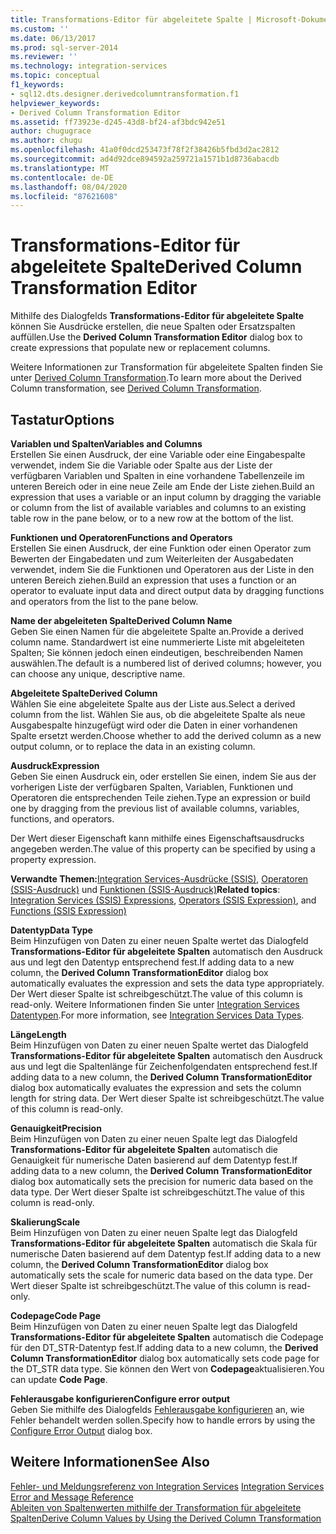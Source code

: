 ```yaml
---
title: Transformations-Editor für abgeleitete Spalte | Microsoft-Dokumentation
ms.custom: ''
ms.date: 06/13/2017
ms.prod: sql-server-2014
ms.reviewer: ''
ms.technology: integration-services
ms.topic: conceptual
f1_keywords:
- sql12.dts.designer.derivedcolumntransformation.f1
helpviewer_keywords:
- Derived Column Transformation Editor
ms.assetid: ff73923e-d245-43d8-bf24-af3bdc942e51
author: chugugrace
ms.author: chugu
ms.openlocfilehash: 41a0f0dcd253473f78f2f38426b5fbd3d2ac2812
ms.sourcegitcommit: ad4d92dce894592a259721a1571b1d8736abacdb
ms.translationtype: MT
ms.contentlocale: de-DE
ms.lasthandoff: 08/04/2020
ms.locfileid: "87621608"
---
```

# <a name="derived-column-transformation-editor"></a><span data-ttu-id="2cc0f-102">Transformations-Editor für abgeleitete Spalte</span><span class="sxs-lookup"><span data-stu-id="2cc0f-102">Derived Column Transformation Editor</span></span>
  <span data-ttu-id="2cc0f-103">Mithilfe des Dialogfelds **Transformations-Editor für abgeleitete Spalte** können Sie Ausdrücke erstellen, die neue Spalten oder Ersatzspalten auffüllen.</span><span class="sxs-lookup"><span data-stu-id="2cc0f-103">Use the **Derived Column Transformation Editor** dialog box to create expressions that populate new or replacement columns.</span></span>  
  
 <span data-ttu-id="2cc0f-104">Weitere Informationen zur Transformation für abgeleitete Spalten finden Sie unter [Derived Column Transformation](data-flow/transformations/derived-column-transformation.md).</span><span class="sxs-lookup"><span data-stu-id="2cc0f-104">To learn more about the Derived Column transformation, see [Derived Column Transformation](data-flow/transformations/derived-column-transformation.md).</span></span>  
  
## <a name="options"></a><span data-ttu-id="2cc0f-105">Tastatur</span><span class="sxs-lookup"><span data-stu-id="2cc0f-105">Options</span></span>  
 <span data-ttu-id="2cc0f-106">**Variablen und Spalten**</span><span class="sxs-lookup"><span data-stu-id="2cc0f-106">**Variables and Columns**</span></span>  
 <span data-ttu-id="2cc0f-107">Erstellen Sie einen Ausdruck, der eine Variable oder eine Eingabespalte verwendet, indem Sie die Variable oder Spalte aus der Liste der verfügbaren Variablen und Spalten in eine vorhandene Tabellenzeile im unteren Bereich oder in eine neue Zeile am Ende der Liste ziehen.</span><span class="sxs-lookup"><span data-stu-id="2cc0f-107">Build an expression that uses a variable or an input column by dragging the variable or column from the list of available variables and columns to an existing table row in the pane below, or to a new row at the bottom of the list.</span></span>  
  
 <span data-ttu-id="2cc0f-108">**Funktionen und Operatoren**</span><span class="sxs-lookup"><span data-stu-id="2cc0f-108">**Functions and Operators**</span></span>  
 <span data-ttu-id="2cc0f-109">Erstellen Sie einen Ausdruck, der eine Funktion oder einen Operator zum Bewerten der Eingabedaten und zum Weiterleiten der Ausgabedaten verwendet, indem Sie die Funktionen und Operatoren aus der Liste in den unteren Bereich ziehen.</span><span class="sxs-lookup"><span data-stu-id="2cc0f-109">Build an expression that uses a function or an operator to evaluate input data and direct output data by dragging functions and operators from the list to the pane below.</span></span>  
  
 <span data-ttu-id="2cc0f-110">**Name der abgeleiteten Spalte**</span><span class="sxs-lookup"><span data-stu-id="2cc0f-110">**Derived Column Name**</span></span>  
 <span data-ttu-id="2cc0f-111">Geben Sie einen Namen für die abgeleitete Spalte an.</span><span class="sxs-lookup"><span data-stu-id="2cc0f-111">Provide a derived column name.</span></span> <span data-ttu-id="2cc0f-112">Standardwert ist eine nummerierte Liste mit abgeleiteten Spalten; Sie können jedoch einen eindeutigen, beschreibenden Namen auswählen.</span><span class="sxs-lookup"><span data-stu-id="2cc0f-112">The default is a numbered list of derived columns; however, you can choose any unique, descriptive name.</span></span>  
  
 <span data-ttu-id="2cc0f-113">**Abgeleitete Spalte**</span><span class="sxs-lookup"><span data-stu-id="2cc0f-113">**Derived Column**</span></span>  
 <span data-ttu-id="2cc0f-114">Wählen Sie eine abgeleitete Spalte aus der Liste aus.</span><span class="sxs-lookup"><span data-stu-id="2cc0f-114">Select a derived column from the list.</span></span> <span data-ttu-id="2cc0f-115">Wählen Sie aus, ob die abgeleitete Spalte als neue Ausgabespalte hinzugefügt wird oder die Daten in einer vorhandenen Spalte ersetzt werden.</span><span class="sxs-lookup"><span data-stu-id="2cc0f-115">Choose whether to add the derived column as a new output column, or to replace the data in an existing column.</span></span>  
  
 <span data-ttu-id="2cc0f-116">**Ausdruck**</span><span class="sxs-lookup"><span data-stu-id="2cc0f-116">**Expression**</span></span>  
 <span data-ttu-id="2cc0f-117">Geben Sie einen Ausdruck ein, oder erstellen Sie einen, indem Sie aus der vorherigen Liste der verfügbaren Spalten, Variablen, Funktionen und Operatoren die entsprechenden Teile ziehen.</span><span class="sxs-lookup"><span data-stu-id="2cc0f-117">Type an expression or build one by dragging from the previous list of available columns, variables, functions, and operators.</span></span>  
  
 <span data-ttu-id="2cc0f-118">Der Wert dieser Eigenschaft kann mithilfe eines Eigenschaftsausdrucks angegeben werden.</span><span class="sxs-lookup"><span data-stu-id="2cc0f-118">The value of this property can be specified by using a property expression.</span></span>  
  
 <span data-ttu-id="2cc0f-119">**Verwandte Themen:**[Integration Services-Ausdrücke &#40;SSIS&#41;](expressions/integration-services-ssis-expressions.md), [Operatoren &#40;SSIS-Ausdruck&#41;](expressions/operators-ssis-expression.md) und [Funktionen &#40;SSIS-Ausdruck&#41;](expressions/functions-ssis-expression.md)</span><span class="sxs-lookup"><span data-stu-id="2cc0f-119">**Related topics**: [Integration Services &#40;SSIS&#41; Expressions](expressions/integration-services-ssis-expressions.md), [Operators &#40;SSIS Expression&#41;](expressions/operators-ssis-expression.md), and [Functions &#40;SSIS Expression&#41;](expressions/functions-ssis-expression.md)</span></span>  
  
 <span data-ttu-id="2cc0f-120">**Datentyp**</span><span class="sxs-lookup"><span data-stu-id="2cc0f-120">**Data Type**</span></span>  
 <span data-ttu-id="2cc0f-121">Beim Hinzufügen von Daten zu einer neuen Spalte wertet das Dialogfeld **Transformations-Editor für abgeleitete Spalten** automatisch den Ausdruck aus und legt den Datentyp entsprechend fest.</span><span class="sxs-lookup"><span data-stu-id="2cc0f-121">If adding data to a new column, the **Derived Column TransformationEditor** dialog box automatically evaluates the expression and sets the data type appropriately.</span></span> <span data-ttu-id="2cc0f-122">Der Wert dieser Spalte ist schreibgeschützt.</span><span class="sxs-lookup"><span data-stu-id="2cc0f-122">The value of this column is read-only.</span></span> <span data-ttu-id="2cc0f-123">Weitere Informationen finden Sie unter [Integration Services Datentypen](data-flow/integration-services-data-types.md).</span><span class="sxs-lookup"><span data-stu-id="2cc0f-123">For more information, see [Integration Services Data Types](data-flow/integration-services-data-types.md).</span></span>  
  
 <span data-ttu-id="2cc0f-124">**Länge**</span><span class="sxs-lookup"><span data-stu-id="2cc0f-124">**Length**</span></span>  
 <span data-ttu-id="2cc0f-125">Beim Hinzufügen von Daten zu einer neuen Spalte wertet das Dialogfeld **Transformations-Editor für abgeleitete Spalten** automatisch den Ausdruck aus und legt die Spaltenlänge für Zeichenfolgendaten entsprechend fest.</span><span class="sxs-lookup"><span data-stu-id="2cc0f-125">If adding data to a new column, the **Derived Column TransformationEditor** dialog box automatically evaluates the expression and sets the column length for string data.</span></span> <span data-ttu-id="2cc0f-126">Der Wert dieser Spalte ist schreibgeschützt.</span><span class="sxs-lookup"><span data-stu-id="2cc0f-126">The value of this column is read-only.</span></span>  
  
 <span data-ttu-id="2cc0f-127">**Genauigkeit**</span><span class="sxs-lookup"><span data-stu-id="2cc0f-127">**Precision**</span></span>  
 <span data-ttu-id="2cc0f-128">Beim Hinzufügen von Daten zu einer neuen Spalte legt das Dialogfeld **Transformations-Editor für abgeleitete Spalten** automatisch die Genauigkeit für numerische Daten basierend auf dem Datentyp fest.</span><span class="sxs-lookup"><span data-stu-id="2cc0f-128">If adding data to a new column, the **Derived Column TransformationEditor** dialog box automatically sets the precision for numeric data based on the data type.</span></span> <span data-ttu-id="2cc0f-129">Der Wert dieser Spalte ist schreibgeschützt.</span><span class="sxs-lookup"><span data-stu-id="2cc0f-129">The value of this column is read-only.</span></span>  
  
 <span data-ttu-id="2cc0f-130">**Skalierung**</span><span class="sxs-lookup"><span data-stu-id="2cc0f-130">**Scale**</span></span>  
 <span data-ttu-id="2cc0f-131">Beim Hinzufügen von Daten zu einer neuen Spalte legt das Dialogfeld **Transformations-Editor für abgeleitete Spalten** automatisch die Skala für numerische Daten basierend auf dem Datentyp fest.</span><span class="sxs-lookup"><span data-stu-id="2cc0f-131">If adding data to a new column, the **Derived Column TransformationEditor** dialog box automatically sets the scale for numeric data based on the data type.</span></span> <span data-ttu-id="2cc0f-132">Der Wert dieser Spalte ist schreibgeschützt.</span><span class="sxs-lookup"><span data-stu-id="2cc0f-132">The value of this column is read-only.</span></span>  
  
 <span data-ttu-id="2cc0f-133">**Codepage**</span><span class="sxs-lookup"><span data-stu-id="2cc0f-133">**Code Page**</span></span>  
 <span data-ttu-id="2cc0f-134">Beim Hinzufügen von Daten zu einer neuen Spalte legt das Dialogfeld **Transformations-Editor für abgeleitete Spalten** automatisch die Codepage für den DT_STR-Datentyp fest.</span><span class="sxs-lookup"><span data-stu-id="2cc0f-134">If adding data to a new column, the **Derived Column TransformationEditor** dialog box automatically sets code page for the DT_STR data type.</span></span> <span data-ttu-id="2cc0f-135">Sie können den Wert von **Codepage**aktualisieren.</span><span class="sxs-lookup"><span data-stu-id="2cc0f-135">You can update **Code Page**.</span></span>  
  
 <span data-ttu-id="2cc0f-136">**Fehlerausgabe konfigurieren**</span><span class="sxs-lookup"><span data-stu-id="2cc0f-136">**Configure error output**</span></span>  
 <span data-ttu-id="2cc0f-137">Geben Sie mithilfe des Dialogfelds [Fehlerausgabe konfigurieren](../../2014/integration-services/configure-error-output.md) an, wie Fehler behandelt werden sollen.</span><span class="sxs-lookup"><span data-stu-id="2cc0f-137">Specify how to handle errors by using the [Configure Error Output](../../2014/integration-services/configure-error-output.md) dialog box.</span></span>  
  
## <a name="see-also"></a><span data-ttu-id="2cc0f-138">Weitere Informationen</span><span class="sxs-lookup"><span data-stu-id="2cc0f-138">See Also</span></span>  
 <span data-ttu-id="2cc0f-139">[Fehler- und Meldungsreferenz von Integration Services](../../2014/integration-services/integration-services-error-and-message-reference.md) </span><span class="sxs-lookup"><span data-stu-id="2cc0f-139">[Integration Services Error and Message Reference](../../2014/integration-services/integration-services-error-and-message-reference.md) </span></span>  
 [<span data-ttu-id="2cc0f-140">Ableiten von Spaltenwerten mithilfe der Transformation für abgeleitete Spalten</span><span class="sxs-lookup"><span data-stu-id="2cc0f-140">Derive Column Values by Using the Derived Column Transformation</span></span>](data-flow/transformations/derive-column-values-by-using-the-derived-column-transformation.md)  
  
  
